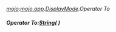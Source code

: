 _[mojo](../../modules/mojo/mojo-module.md):[mojo.app](../../modules/mojo/mojo-app.md).[DisplayMode](../../modules/mojo/mojo-app-displaymode.md).Operator To_
##### Operator To:[String](../../modules/wonkey/wonkey-types-string.md)(  )
